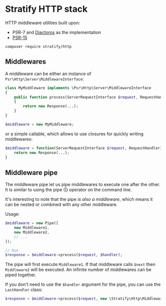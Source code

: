 # Stratify HTTP stack

HTTP middleware utilities built upon:

- PSR-7 and [Diactoros](https://docs.laminas.dev/laminas-diactoros/) as the implementation
- [PSR-15](https://www.php-fig.org/psr/psr-15/)

```
composer require stratify/http
```

## Middlewares

A middleware can be either an instance of `Psr\Http\Server\MiddlewareInterface`:

```php
class MyMiddleware implements \Psr\Http\Server\MiddlewareInterface
{
    public function process(ServerRequestInterface $request, RequestHandlerInterface $handler) : ResponseInterface
    {
        return new Response(...);
    }
}

$middleware = new MyMiddleware;
```

or a simple callable, which allows to use closures for quickly writing middlewares:

```php
$middleware = function(ServerRequestInterface $request, RequestHandlerInterface $handler) : ResponseInterface {
    return new Response(...);
}
```

## Middleware pipe

The middleware pipe let us pipe middlewares to execute one after the other. It is similar to using the pipe (|) operator on the command line.

It's interesting to note that the pipe *is also a middleware*, which means it can be nested or combined with any other middleware.

Usage:

```php
$middleware = new Pipe([
    new Middleware1,
    new Middleware2,
    // ...
]);

// Run
$response = $middleware->process($request, $handler);
```

The pipe will first execute `Middleware1`. If that middleware calls `$next` then `Middleware2` will be executed. An infinite number of middlewares can be piped together.

If you don't need to use the `$handler` argument for the pipe, you can use the `LastHandler` class:

```php
$response = $middleware->process($request, new \Stratify\Http\Middleware\LastHandler);
```
